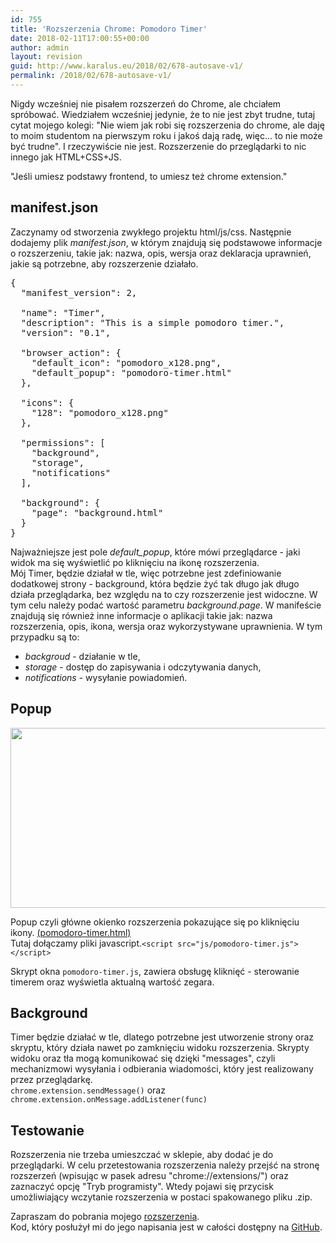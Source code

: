 ```yaml
---
id: 755
title: 'Rozszerzenia Chrome: Pomodoro Timer'
date: 2018-02-11T17:00:55+00:00
author: admin
layout: revision
guid: http://www.karalus.eu/2018/02/678-autosave-v1/
permalink: /2018/02/678-autosave-v1/
---
```

Nigdy wcześniej nie pisałem rozszerzeń do Chrome, ale chciałem spróbować. Wiedziałem wcześniej jedynie, że to nie jest zbyt trudne, tutaj cytat mojego kolegi: "Nie wiem jak robi się rozszerzenia do chrome, ale daję to moim studentom na pierwszym roku i jakoś dają radę, więc&#8230; to nie może być trudne". I rzeczywiście nie jest. Rozszerzenie do przeglądarki to nic innego jak HTML+CSS+JS. 

<span>"Jeśli umiesz podstawy frontend, to umiesz też chrome extension."</span>

## manifest.json

Zaczynamy od stworzenia zwykłego projektu html/js/css. Następnie dodajemy plik _manifest.json_, w którym znajdują się podstawowe informacje o rozszerzeniu, takie jak: nazwa, opis, wersja oraz deklaracja uprawnień, jakie są potrzebne, aby rozszerzenie działało. 

<pre lang="javascript">{
  "manifest_version": 2,

  "name": "Timer",
  "description": "This is a simple pomodoro timer.",
  "version": "0.1",

  "browser_action": {
    "default_icon": "pomodoro_x128.png",
    "default_popup": "pomodoro-timer.html"
  },

  "icons": {
    "128": "pomodoro_x128.png"
  },

  "permissions": [
    "background",
    "storage",
    "notifications"
  ],

  "background": {
    "page": "background.html"
  }
}
</pre>

Najważniejsze jest pole _default_popup_, które mówi przeglądarce - jaki widok ma się wyświetlić po kliknięciu na ikonę rozszerzenia.  
Mój Timer, będzie działał w tle, więc potrzebne jest zdefiniowanie dodatkowej strony - background, która będzie żyć tak długo jak długo działa przeglądarka, bez względu na to czy rozszerzenie jest widoczne. W tym celu należy podać wartość parametru _background.page_. W manifeście znajdują się również inne informacje o aplikacji takie jak: nazwa rozszerzenia, opis, ikona, wersja oraz wykorzystywane uprawnienia. W tym przypadku są to: 

  * _backgroud_ - działanie w tle, 
  * _storage_ - dostęp do zapisywania i odczytywania danych, 
  * _notifications_ - wysyłanie powiadomień. </p> 

## Popup

<img src="https://i0.wp.com/www.karalus.eu/wp-content/uploads/2018/02/chrome_2018-01-10_01-25-39.png?resize=553%2C288" alt="" width="553" height="288" class="alignnone size-full wp-image-752" srcset="https://i0.wp.com/www.karalus.eu/wp-content/uploads/2018/02/chrome_2018-01-10_01-25-39.png?w=553 553w, https://i0.wp.com/www.karalus.eu/wp-content/uploads/2018/02/chrome_2018-01-10_01-25-39.png?resize=300%2C156 300w" sizes="(max-width: 553px) 100vw, 553px" data-recalc-dims="1" /> 

Popup czyli główne okienko rozszerzenia pokazujące się po kliknięciu ikony. <a target="_blank" href="https://github.com/RamzesBlog/pomodoro-timer/blob/master/pomodoro-timer.html">(pomodoro-timer.html)</a>  
Tutaj dołączamy pliki javascript.`<script src="js/pomodoro-timer.js"></script>` 

Skrypt okna `pomodoro-timer.js`, zawiera obsługę kliknięć - sterowanie timerem oraz wyświetla aktualną wartość zegara. 

## Background

Timer będzie działać w tle, dlatego potrzebne jest utworzenie strony oraz skryptu, który działa nawet po zamknięciu widoku rozszerzenia. Skrypty widoku oraz tła mogą komunikować się dzięki "messages", czyli mechanizmowi wysyłania i odbierania wiadomości, który jest realizowany przez przeglądarkę.  
`chrome.extension.sendMessage()` oraz `chrome.extension.onMessage.addListener(func)` 

## Testowanie

Rozszerzenia nie trzeba umieszczać w sklepie, aby dodać je do przeglądarki. W celu przetestowania rozszerzenia należy przejść na stronę rozszerzeń (wpisując w pasek adresu "chrome://extensions/") oraz zaznaczyć opcję "Tryb programisty". Wtedy pojawi się przycisk umożliwiający wczytanie rozszerzenia w postaci spakowanego pliku .zip. 

Zapraszam do pobrania mojego <a target="_blank" href="https://chrome.google.com/webstore/detail/timer/pakimokpohbojafpbgknlohgoepnelki?utm_source=chrome-ntp-icon">rozszerzenia</a>.  
Kod, który posłużył mi do jego napisania jest w całości dostępny na <a target="_blank" href="https://github.com/RamzesBlog/pomodoro-timer">GitHub</a>.